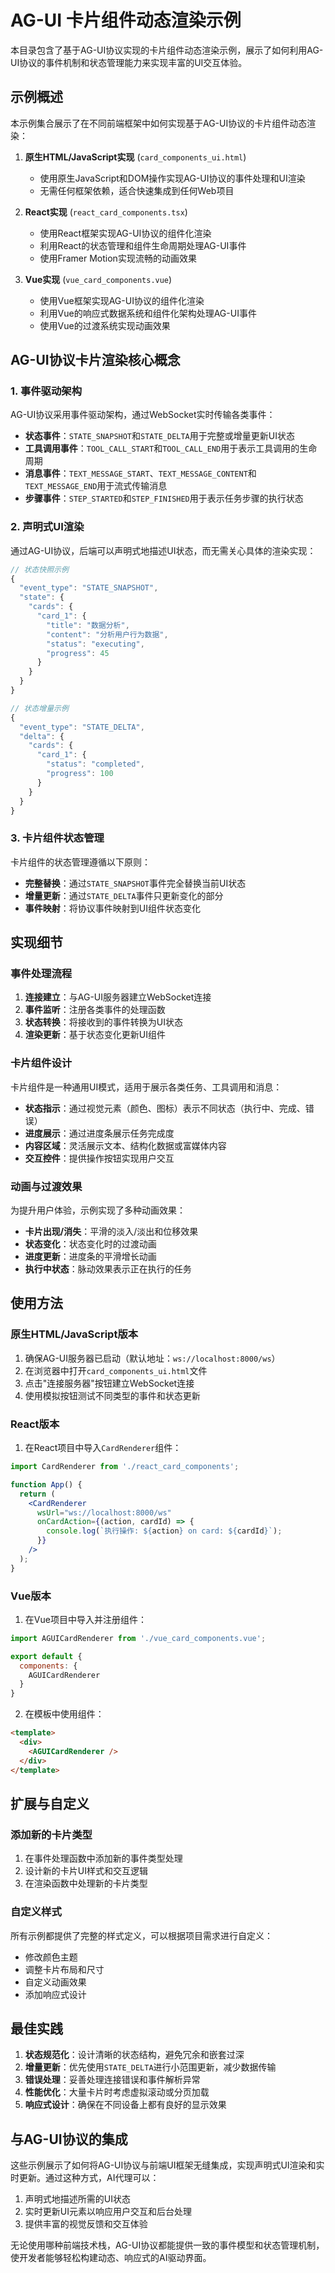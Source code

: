 # AG-UI 卡片组件动态渲染示例

本目录包含了基于AG-UI协议实现的卡片组件动态渲染示例，展示了如何利用AG-UI协议的事件机制和状态管理能力来实现丰富的UI交互体验。

## 示例概述

本示例集合展示了在不同前端框架中如何实现基于AG-UI协议的卡片组件动态渲染：

1. **原生HTML/JavaScript实现** (`card_components_ui.html`)
   - 使用原生JavaScript和DOM操作实现AG-UI协议的事件处理和UI渲染
   - 无需任何框架依赖，适合快速集成到任何Web项目

2. **React实现** (`react_card_components.tsx`)
   - 使用React框架实现AG-UI协议的组件化渲染
   - 利用React的状态管理和组件生命周期处理AG-UI事件
   - 使用Framer Motion实现流畅的动画效果

3. **Vue实现** (`vue_card_components.vue`)
   - 使用Vue框架实现AG-UI协议的组件化渲染
   - 利用Vue的响应式数据系统和组件化架构处理AG-UI事件
   - 使用Vue的过渡系统实现动画效果

## AG-UI协议卡片渲染核心概念

### 1. 事件驱动架构

AG-UI协议采用事件驱动架构，通过WebSocket实时传输各类事件：

- **状态事件**：`STATE_SNAPSHOT`和`STATE_DELTA`用于完整或增量更新UI状态
- **工具调用事件**：`TOOL_CALL_START`和`TOOL_CALL_END`用于表示工具调用的生命周期
- **消息事件**：`TEXT_MESSAGE_START`、`TEXT_MESSAGE_CONTENT`和`TEXT_MESSAGE_END`用于流式传输消息
- **步骤事件**：`STEP_STARTED`和`STEP_FINISHED`用于表示任务步骤的执行状态

### 2. 声明式UI渲染

通过AG-UI协议，后端可以声明式地描述UI状态，而无需关心具体的渲染实现：

```javascript
// 状态快照示例
{
  "event_type": "STATE_SNAPSHOT",
  "state": {
    "cards": {
      "card_1": {
        "title": "数据分析",
        "content": "分析用户行为数据",
        "status": "executing",
        "progress": 45
      }
    }
  }
}

// 状态增量示例
{
  "event_type": "STATE_DELTA",
  "delta": {
    "cards": {
      "card_1": {
        "status": "completed",
        "progress": 100
      }
    }
  }
}
```

### 3. 卡片组件状态管理

卡片组件的状态管理遵循以下原则：

- **完整替换**：通过`STATE_SNAPSHOT`事件完全替换当前UI状态
- **增量更新**：通过`STATE_DELTA`事件只更新变化的部分
- **事件映射**：将协议事件映射到UI组件状态变化

## 实现细节

### 事件处理流程

1. **连接建立**：与AG-UI服务器建立WebSocket连接
2. **事件监听**：注册各类事件的处理函数
3. **状态转换**：将接收到的事件转换为UI状态
4. **渲染更新**：基于状态变化更新UI组件

### 卡片组件设计

卡片组件是一种通用UI模式，适用于展示各类任务、工具调用和消息：

- **状态指示**：通过视觉元素（颜色、图标）表示不同状态（执行中、完成、错误）
- **进度展示**：通过进度条展示任务完成度
- **内容区域**：灵活展示文本、结构化数据或富媒体内容
- **交互控件**：提供操作按钮实现用户交互

### 动画与过渡效果

为提升用户体验，示例实现了多种动画效果：

- **卡片出现/消失**：平滑的淡入/淡出和位移效果
- **状态变化**：状态变化时的过渡动画
- **进度更新**：进度条的平滑增长动画
- **执行中状态**：脉动效果表示正在执行的任务

## 使用方法

### 原生HTML/JavaScript版本

1. 确保AG-UI服务器已启动（默认地址：`ws://localhost:8000/ws`）
2. 在浏览器中打开`card_components_ui.html`文件
3. 点击"连接服务器"按钮建立WebSocket连接
4. 使用模拟按钮测试不同类型的事件和状态更新

### React版本

1. 在React项目中导入`CardRenderer`组件：

```jsx
import CardRenderer from './react_card_components';

function App() {
  return (
    <CardRenderer 
      wsUrl="ws://localhost:8000/ws"
      onCardAction={(action, cardId) => {
        console.log(`执行操作: ${action} on card: ${cardId}`);
      }}
    />
  );
}
```

### Vue版本

1. 在Vue项目中导入并注册组件：

```javascript
import AGUICardRenderer from './vue_card_components.vue';

export default {
  components: {
    AGUICardRenderer
  }
}
```

2. 在模板中使用组件：

```html
<template>
  <div>
    <AGUICardRenderer />
  </div>
</template>
```

## 扩展与自定义

### 添加新的卡片类型

1. 在事件处理函数中添加新的事件类型处理
2. 设计新的卡片UI样式和交互逻辑
3. 在渲染函数中处理新的卡片类型

### 自定义样式

所有示例都提供了完整的样式定义，可以根据项目需求进行自定义：

- 修改颜色主题
- 调整卡片布局和尺寸
- 自定义动画效果
- 添加响应式设计

## 最佳实践

1. **状态规范化**：设计清晰的状态结构，避免冗余和嵌套过深
2. **增量更新**：优先使用`STATE_DELTA`进行小范围更新，减少数据传输
3. **错误处理**：妥善处理连接错误和事件解析异常
4. **性能优化**：大量卡片时考虑虚拟滚动或分页加载
5. **响应式设计**：确保在不同设备上都有良好的显示效果

## 与AG-UI协议的集成

这些示例展示了如何将AG-UI协议与前端UI框架无缝集成，实现声明式UI渲染和实时更新。通过这种方式，AI代理可以：

1. 声明式地描述所需的UI状态
2. 实时更新UI元素以响应用户交互和后台处理
3. 提供丰富的视觉反馈和交互体验

无论使用哪种前端技术栈，AG-UI协议都能提供一致的事件模型和状态管理机制，使开发者能够轻松构建动态、响应式的AI驱动界面。